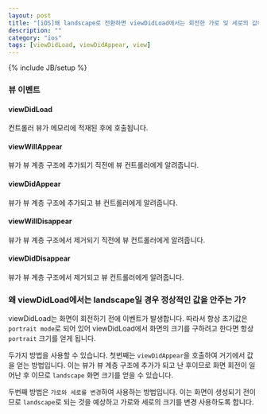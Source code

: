 ```yaml
---
layout: post
title: "[iOS]왜 landscape로 전환하면 viewDidLoad에서는 회전한 가로 및 세로의 값이 portrait 값으로 주는가?"
description: ""
category: "ios"
tags: [viewDidLoad, viewDidAppear, view]
---
```

{% include JB/setup %}

### 뷰 이벤트

#### viewDidLoad

컨트롤러 뷰가 메모리에 적재된 후에 호출됩니다.

#### viewWillAppear

뷰가 뷰 계층 구조에 추가되기 직전에 뷰 컨트롤러에게 알려줍니다.

#### viewDidAppear

뷰가 뷰 계층 구조에 추가되고 뷰 컨트롤러에게 알려줍니다.

#### viewWillDisappear

뷰가 뷰 계층 구조에서 제거되기 직전에 뷰 컨트롤러에게 알려줍니다.

#### viewDidDisappear

뷰가 뷰 계층 구조에서 제거되고 뷰 컨트롤러에게 알려줍니다.


### 왜 viewDidLoad에서는 landscape일 경우 정상적인 값을 안주는 가?

viewDidLoad는 화면이 회전하기 전에 이벤트가 발생합니다. 따라서 항상 초기값은 `portrait mode`로 되어 있어 viewDidLoad에서 화면의 크기를 구하려고 한다면 항상 `portrait` 크기를 얻게 됩니다.

두가지 방법을 사용할 수 있습니다. 첫번째는 `viewDidAppear`을 호출하여 거기에서 값을 얻는 방법입니다. 이는 뷰가 뷰 계층 구조에 추가가 되고 난 후이므로 화면 회전이 일어난 후 이므로 `landscape` 화면 크기를 얻을 수 있습니다.

두번째 방법은 `가로와 세로를 변경`하여 사용하는 방법입니다. 이는 화면이 생성되기 전이므로 `landscape`로 되는 것을 예상하고 가로와 세로의 크기를 변경 사용하도록 합니다.
